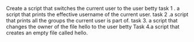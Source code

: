 Create a script that switches the current user to the user betty
task 1 . a script that prints the effective username of the current user.
task 2 .a script that prints all the groups the current user is part of.
task 3. a script that changes the owner of the file hello to the user betty
Task 4.a script that creates an empty file called hello.
